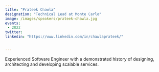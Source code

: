 ```yaml
---
title: "Prateek Chawla"
designation: "Technical Lead at Monte Carlo"
image: /images/speakers/prateek-chawla.jpg
events:
 - 2022
twitter: 
linkedin: "https://www.linkedin.com/in/chawlaprateek/"


---
```


Experienced Software Engineer with a demonstrated history of designing, architecting and developing scalable services.
